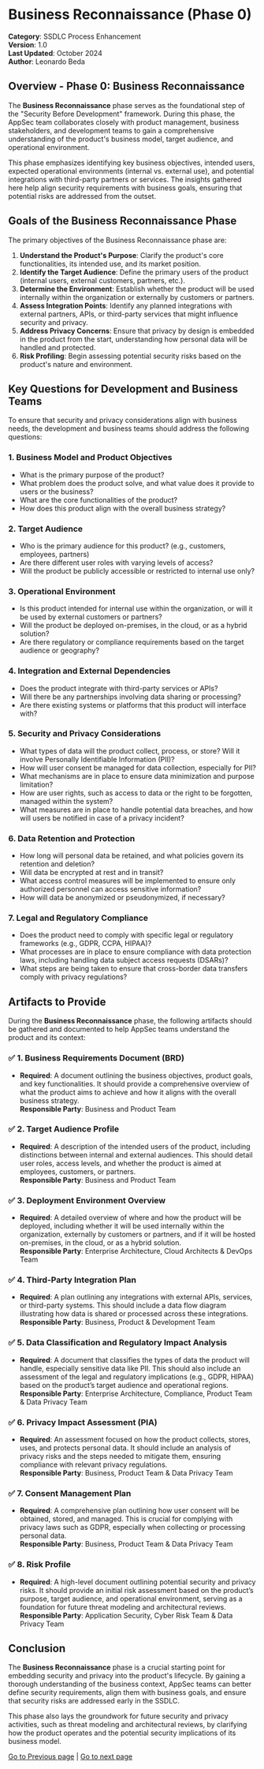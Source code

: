 # Business Reconnaissance (Phase 0)

**Category**: SSDLC Process Enhancement  
**Version**: 1.0  
**Last Updated**: October 2024  
**Author**: Leonardo Beda

## Overview - Phase 0: Business Reconnaissance

The **Business Reconnaissance** phase serves as the foundational step of the "Security Before Development" framework. During this phase, the AppSec team collaborates closely with product management, business stakeholders, and development teams to gain a comprehensive understanding of the product's business model, target audience, and operational environment.

This phase emphasizes identifying key business objectives, intended users, expected operational environments (internal vs. external use), and potential integrations with third-party partners or services. The insights gathered here help align security requirements with business goals, ensuring that potential risks are addressed from the outset.

## Goals of the Business Reconnaissance Phase

The primary objectives of the Business Reconnaissance phase are:

1. **Understand the Product's Purpose**: Clarify the product's core functionalities, its intended use, and its market position.
2. **Identify the Target Audience**: Define the primary users of the product (internal users, external customers, partners, etc.).
3. **Determine the Environment**: Establish whether the product will be used internally within the organization or externally by customers or partners.
4. **Assess Integration Points**: Identify any planned integrations with external partners, APIs, or third-party services that might influence security and privacy.
5. **Address Privacy Concerns**: Ensure that privacy by design is embedded in the product from the start, understanding how personal data will be handled and protected.
6. **Risk Profiling**: Begin assessing potential security risks based on the product's nature and environment.

## Key Questions for Development and Business Teams

To ensure that security and privacy considerations align with business needs, the development and business teams should address the following questions:

### 1. **Business Model and Product Objectives**
- What is the primary purpose of the product?
- What problem does the product solve, and what value does it provide to users or the business?
- What are the core functionalities of the product?
- How does this product align with the overall business strategy?

### 2. **Target Audience**
- Who is the primary audience for this product? (e.g., customers, employees, partners)
- Are there different user roles with varying levels of access?
- Will the product be publicly accessible or restricted to internal use only?

### 3. **Operational Environment**
- Is this product intended for internal use within the organization, or will it be used by external customers or partners?
- Will the product be deployed on-premises, in the cloud, or as a hybrid solution?
- Are there regulatory or compliance requirements based on the target audience or geography?

### 4. **Integration and External Dependencies**
- Does the product integrate with third-party services or APIs?
- Will there be any partnerships involving data sharing or processing?
- Are there existing systems or platforms that this product will interface with?

### 5. **Security and Privacy Considerations**
- What types of data will the product collect, process, or store? Will it involve Personally Identifiable Information (PII)?
- How will user consent be managed for data collection, especially for PII?
- What mechanisms are in place to ensure data minimization and purpose limitation?
- How are user rights, such as access to data or the right to be forgotten, managed within the system?
- What measures are in place to handle potential data breaches, and how will users be notified in case of a privacy incident?

### 6. **Data Retention and Protection**
- How long will personal data be retained, and what policies govern its retention and deletion?
- Will data be encrypted at rest and in transit?
- What access control measures will be implemented to ensure only authorized personnel can access sensitive information?
- How will data be anonymized or pseudonymized, if necessary?

### 7. **Legal and Regulatory Compliance**
- Does the product need to comply with specific legal or regulatory frameworks (e.g., GDPR, CCPA, HIPAA)?
- What processes are in place to ensure compliance with data protection laws, including handling data subject access requests (DSARs)?
- What steps are being taken to ensure that cross-border data transfers comply with privacy regulations?

## Artifacts to Provide

During the **Business Reconnaissance** phase, the following artifacts should be gathered and documented to help AppSec teams understand the product and its context:

### ✅ **1. Business Requirements Document (BRD)**
   - **Required**: A document outlining the business objectives, product goals, and key functionalities. It should provide a comprehensive overview of what the product aims to achieve and how it aligns with the overall business strategy.  
   **Responsible Party**: Business and Product Team

### ✅ **2. Target Audience Profile**
   - **Required**: A description of the intended users of the product, including distinctions between internal and external audiences. This should detail user roles, access levels, and whether the product is aimed at employees, customers, or partners.  
   **Responsible Party**: Business and Product Team

### ✅ **3. Deployment Environment Overview**
   - **Required**: A detailed overview of where and how the product will be deployed, including whether it will be used internally within the organization, externally by customers or partners, and if it will be hosted on-premises, in the cloud, or as a hybrid solution.  
   **Responsible Party**: Enterprise Architecture, Cloud Architects & DevOps Team

### ✅ **4. Third-Party Integration Plan**
   - **Required**: A plan outlining any integrations with external APIs, services, or third-party systems. This should include a data flow diagram illustrating how data is shared or processed across these integrations.  
   **Responsible Party**: Business, Product & Development Team

### ✅ **5. Data Classification and Regulatory Impact Analysis**
   - **Required**: A document that classifies the types of data the product will handle, especially sensitive data like PII. This should also include an assessment of the legal and regulatory implications (e.g., GDPR, HIPAA) based on the product’s target audience and operational regions.  
   **Responsible Party**: Enterprise Architecture, Compliance, Product Team & Data Privacy Team

### ✅ **6. Privacy Impact Assessment (PIA)**
   - **Required**: An assessment focused on how the product collects, stores, uses, and protects personal data. It should include an analysis of privacy risks and the steps needed to mitigate them, ensuring compliance with relevant privacy regulations.  
   **Responsible Party**: Business, Product Team & Data Privacy Team

### ✅ **7. Consent Management Plan**
   - **Required**: A comprehensive plan outlining how user consent will be obtained, stored, and managed. This is crucial for complying with privacy laws such as GDPR, especially when collecting or processing personal data.  
   **Responsible Party**: Business, Product Team & Data Privacy Team

### ✅ **8. Risk Profile**
   - **Required**: A high-level document outlining potential security and privacy risks. It should provide an initial risk assessment based on the product’s purpose, target audience, and operational environment, serving as a foundation for future threat modeling and architectural reviews.  
   **Responsible Party**: Application Security, Cyber Risk Team & Data Privacy Team

## Conclusion

The **Business Reconnaissance** phase is a crucial starting point for embedding security and privacy into the product's lifecycle. By gaining a thorough understanding of the business context, AppSec teams can better define security requirements, align them with business goals, and ensure that security risks are addressed early in the SSDLC.

This phase also lays the groundwork for future security and privacy activities, such as threat modeling and architectural reviews, by clarifying how the product operates and the potential security implications of its business model.

[Go to Previous page](../README.md) | [Go to next page](./Phase1-Requirements.md)